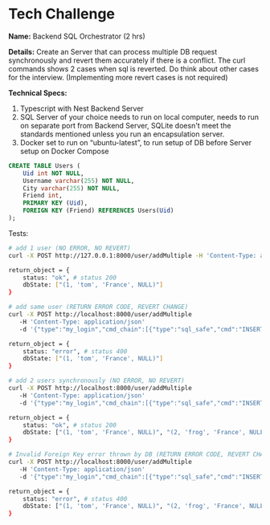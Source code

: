 # Tech Challenge

**Name:** Backend SQL Orchestrator (2 hrs)

**Details:** Create an Server that can process multiple DB request synchronously and revert them accurately if there is a conflict. The curl commands shows 2 cases when sql is reverted. Do think about other cases for the interview. (Implementing more revert cases is not required)

**Technical Specs:**

1. Typescript with Nest Backend Server
2. SQL Server of your choice needs to run on local computer, needs to run on separate port from Backend Server, SQLite doesn't meet the standards mentioned unless you run an encapsulation server.
3. Docker set to run on “ubuntu-latest”, to run setup of DB before Server setup on Docker Compose

```sql
CREATE TABLE Users (
	Uid int NOT NULL,
	Username varchar(255) NOT NULL,
	City varchar(255) NOT NULL,
	Friend int,
	PRIMARY KEY (Uid),
	FOREIGN KEY (Friend) REFERENCES Users(Uid)
);
```

Tests:

```bash
# add 1 user (NO ERROR, NO REVERT)
curl -X POST http://127.0.0.1:8000/user/addMultiple -H 'Content-Type: application/json' -d '{"type":"my_login","cmd_chain": [{"type":"sql_safe","cmd":"INSERT INTO Users (Uid, Username, City, Friend) VALUES (1, 'tom', 'France', NULL);"}]}'

return_object = {
	status: "ok", # status 200
	dbState: ["(1, 'tom', 'France', NULL)"]
}

# add same user (RETURN ERROR CODE, REVERT CHANGE)
curl -X POST http://localhost:8000/user/addMultiple
   -H 'Content-Type: application/json'
   -d '{"type":"my_login","cmd_chain":[{"type":"sql_safe","cmd":"INSERT INTO Users (Uid, Username, City, Friend) VALUES (2, 'frog', 'France', NULL);"},{"type":"sql_safe","cmd":"INSERT INTO Users (Uid, Username, City, Friend) VALUES (1, 'sammy', 'France', NULL);"}]}'

return_object = {
	status: "error", # status 400
	dbState: ["(1, 'tom', 'France', NULL)"]
}

# add 2 users synchronously (NO ERROR, NO REVERT)
curl -X POST http://localhost:8000/user/addMultiple
   -H 'Content-Type: application/json'
   -d '{"type":"my_login","cmd_chain":[{"type":"sql_safe","cmd":"INSERT INTO Users (Uid, Username, City, Friend) VALUES (2, 'frog', 'France', NULL);"},{"type":"sql_safe","cmd":"INSERT INTO Users (Uid, Username, City, Friend) VALUES (3, 'sam', 'England', 1);"}]}'

return_object = {
	status: "ok", # status 200
	dbState: ["(1, 'tom', 'France', NULL)", "(2, 'frog', 'France', NULL)", "(3, 'sam', 'England', 1)"]
}

# Invalid Foreign Key error thrown by DB (RETURN ERROR CODE, REVERT CHANGE)
curl -X POST http://localhost:8000/user/addMultiple
   -H 'Content-Type: application/json'
   -d '{"type":"my_login","cmd_chain":[{"type":"sql_safe","cmd":"INSERT INTO Users (Uid, Username, City, Friend) VALUES (4, 'croak', 'Malaysia', NULL);"},{"type":"sql_safe","cmd":"INSERT INTO Users (Uid, Username, City, Friend) VALUES (5, 'ding', 'Finland', 100);"}]}'

return_object = {
	status: "error", # status 400
	dbState: ["(1, 'tom', 'France', NULL)", "(2, 'frog', 'France', NULL)", "(3, 'sam', 'England', 1)"]
}
```